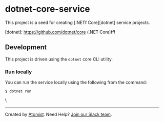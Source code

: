 # dotnet-core-service

This project is a seed for creating [.NETf Core][dotnet] service projects.

[dotnet]: https://github.com/dotnet/core (.NET Core)fff

## Development

This project is driven using the `dotnet` core CLI utility.

### Run locally

You can run the service locally using the following from the command:

```
$ dotnet run
```
\





---

Created by [Atomist][atomist].
Need Help?  [Join our Slack team][slack].

[atomist]: https://www.atomist.com/ (Atomist - How Teams Deliver Software)
[slack]: https://join.atomist.com/ (Atomist Community Slack Workspace)
